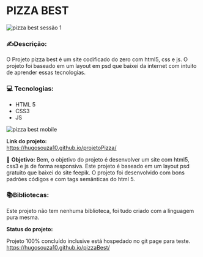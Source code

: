 

<h1>PIZZA BEST</h1>


![pizza best sessão 1](https://user-images.githubusercontent.com/51915862/136867163-d593084e-8b60-44e5-8491-dbf175ff05bb.png)


### ✍️**Descrição:**

O Projeto pizza best é um site codificado do zero com html5, css e js. O projeto foi baseado em um layout em psd que baixei da internet com intuito de aprender essas tecnologias. 

### 💻  **Tecnologias:**

-   HTML 5
-   CSS3
-   JS


![pizza best mobile](https://user-images.githubusercontent.com/51915862/136867500-32f6e118-db9b-49f4-8f5a-7306abfde9f4.png)


**Link do projeto:**  
   https://hugosouza10.github.io/projetoPizza/

🎯 **Objetivo:**  Bem, o objetivo do projeto é desenvolver um site com html5, css3 e js de forma responsiva. Este projeto é baseado em um layout psd gratuito que baixei do site feepik. O projeto foi desenvolvido com bons padrões códigos e com tags semânticas do html 5.

### 📚**Bibliotecas:**

Este projeto não tem nenhuma biblioteca, foi tudo criado com a linguagem pura mesma.

**Status do projeto:**

Projeto 100% concluído inclusive está hospedado no git page para teste. https://hugosouza10.github.io/pizzaBest/
